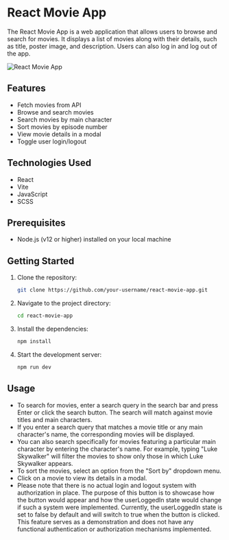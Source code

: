 # React Movie App

The React Movie App is a web application that allows users to browse and search for movies. It displays a list of movies along with their details, such as title, poster image, and description. Users can also log in and log out of the app.

![React Movie App](screenshot.png)

## Features

- Fetch movies from API
- Browse and search movies
- Search movies by main character
- Sort movies by episode number
- View movie details in a modal
- Toggle user login/logout

## Technologies Used

- React
- Vite
- JavaScript
- SCSS

## Prerequisites

- Node.js (v12 or higher) installed on your local machine

## Getting Started

1. Clone the repository:

   ```bash
   git clone https://github.com/your-username/react-movie-app.git

2. Navigate to the project directory:

   ```bash
   cd react-movie-app

3. Install the dependencies:

   ```bash
   npm install

4. Start the development server:

   ```bash
   npm run dev

## Usage
- To search for movies, enter a search query in the search bar and press Enter or click the search button. The search will match against movie titles and main characters.
- If you enter a search query that matches a movie title or any main character's name, the corresponding movies will be displayed.
- You can also search specifically for movies featuring a particular main character by entering the character's name. For example, typing "Luke Skywalker" will filter the movies to show only those in which Luke Skywalker appears.
- To sort the movies, select an option from the "Sort by" dropdown menu.
- Click on a movie to view its details in a modal.
- Please note that there is no actual login and logout system with authorization in place. The purpose of this button is to showcase how the button would appear and how the userLoggedIn state would change if such a system were implemented. Currently, the userLoggedIn state is set to false by default and will switch to true when the button is clicked. This feature serves as a demonstration and does not have any functional authentication or authorization mechanisms implemented.



